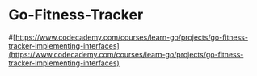 # Go-Fitness-Tracker
#[https://www.codecademy.com/courses/learn-go/projects/go-fitness-tracker-implementing-interfaces](https://www.codecademy.com/courses/learn-go/projects/go-fitness-tracker-implementing-interfaces)
